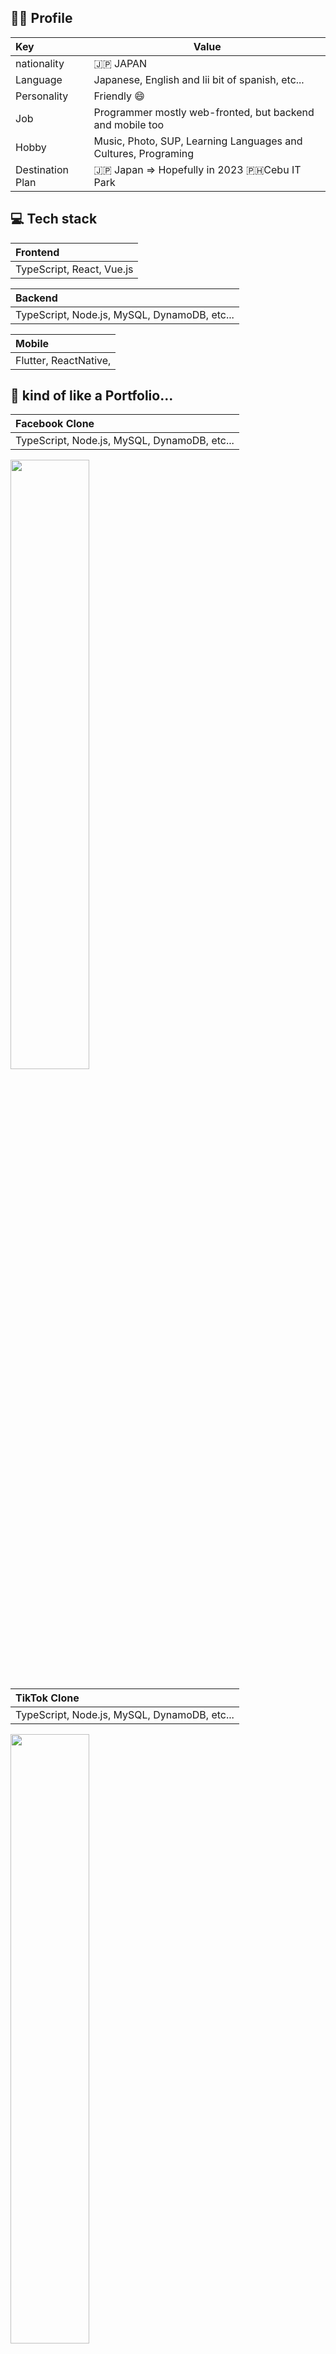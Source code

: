 ## 👨‍💻 Profile
|Key| Value|
 | :--- |---|
|nationality| 🇯🇵 JAPAN |
|Language| Japanese, English and lii bit of spanish, etc...
|Personality|Friendly 😄|
|Job| Programmer mostly web-fronted, but backend and mobile too |
|Hobby|Music, Photo, SUP, Learning Languages and Cultures,  Programing |
|Destination Plan |🇯🇵 Japan => Hopefully in 2023 🇵🇭Cebu IT Park| 

## 💻 Tech stack
|Frontend|
 | :--- |
|TypeScript, React, Vue.js|


| Backend | 
| :--- | 
|TypeScript, Node.js, MySQL, DynamoDB, etc...|

|Mobile| 
| :--- |
|Flutter, ReactNative,|

## 🍳 kind of like a Portfolio...


| Facebook Clone | 
| :--- | 
|TypeScript, Node.js, MySQL, DynamoDB, etc...|
<a href="https://www.youtube.com/watch?v=SQrBN74io0Y"> 
<img src="https://user-images.githubusercontent.com/37522195/210761347-3541dc4a-65dd-4ea1-9bb0-459aa272172b.jpeg" width="50%" />
</a>

| TikTok Clone | 
| :--- | 
|TypeScript, Node.js, MySQL, DynamoDB, etc...|
<a href="https://youtu.be/J2nUzPpPBzY"> 
<img src="https://user-images.githubusercontent.com/37522195/210765586-4cacf08c-0030-4941-a713-452ded5e40ad.jpeg" width="50%" />
</a>

| 3D game Project | 
| :--- | 
|Unity|

<a href="https://www.youtube.com/watch?v=PbX3FoDitqQ"> 
<img src="https://user-images.githubusercontent.com/37522195/210768164-ce4db1da-6682-45c4-a025-d9d8d9cb5f4f.jpeg" width="50%" />
</a>


